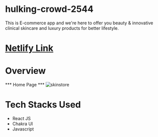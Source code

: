 # hulking-crowd-2544
This is E-commerce app and we're here to offer you beauty &amp; innovative clinical skincare and luxury products for better lifestyle.
# [Netlify Link](https://skinsotre-clone-by-sattan.netlify.app/)
# Overview
*** Home Page ***
![skinstore](https://user-images.githubusercontent.com/104748364/205475922-31d54887-5564-47b4-b538-b82089063aba.png)

# Tech Stacks Used
- React JS
- Chakra UI
- Javascript
